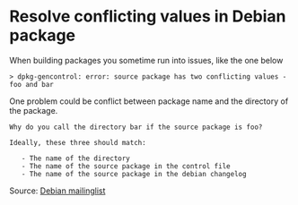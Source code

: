 # Resolve conflicting values in Debian package

When building packages you sometime run into issues, like the one below

```
> dpkg-gencontrol: error: source package has two conflicting values - foo and bar
```

One problem could be conflict between package name and the directory of the package.

```
Why do you call the directory bar if the source package is foo?

Ideally, these three should match:

   - The name of the directory
   - The name of the source package in the control file
   - The name of the source package in the debian changelog
```

Source: [Debian mailinglist](https://lists.debian.org/debian-mentors/1998/09/msg00052.html)